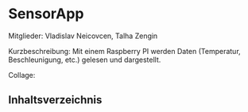 # SensorApp

Mitglieder: Vladislav Neicovcen, Talha Zengin

Kurzbeschreibung: Mit einem Raspberry PI werden Daten (Temperatur, Beschleunigung, etc.) gelesen und dargestellt.

Collage:



## Inhaltsverzeichnis
